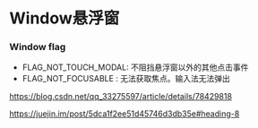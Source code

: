 # Window悬浮窗

### Window flag

- FLAG_NOT_TOUCH_MODAL: 不阻挡悬浮窗以外的其他点击事件
- FLAG_NOT_FOCUSABLE : 无法获取焦点。输入法无法弹出





https://blog.csdn.net/qq_33275597/article/details/78429818

https://juejin.im/post/5dca1f2ee51d45746d3db35e#heading-8

